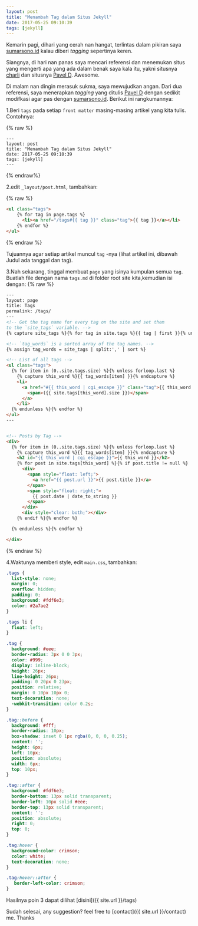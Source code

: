 ```yaml
---
layout: post
title: "Menambah Tag dalam Situs Jekyll"
date: 2017-05-25 09:10:39
tags: [jekyll]
---
```


Kemarin pagi, dihari yang cerah nan hangat, terlintas dalam pikiran saya [sumarsono.id](https://www.sumarsono.id) kalau diberi _tagging_ sepertinya keren.

Siangnya, di hari nan panas saya mencari referensi dan menemukan situs yang mengerti apa yang ada dalam benak saya kala itu, yakni situsnya [charli](http://charliepark.org/tags-in-jekyll/) dan situsnya [Pavel D](http://pavdmyt.com/how-to-implement-tags-at-jekyll-website/). Awesome.

Di malam nan dingin merasuk sukma, saya mewujudkan angan. Dari dua referensi, saya menerapkan _tagging_ yang ditulis [Pavel D](http://pavdmyt.com/how-to-implement-tags-at-jekyll-website/) dengan sedikit modifkasi agar pas dengan [sumarsono.id](https://www.sumarsono.id). Berikut ini rangkumannya:

1.Beri `tags` pada setiap `front matter` masing-masing artikel yang kita tulis. Contohnya:

{% raw %}
```
---
layout: post
title: "Menambah Tag dalam Situs Jekyll"
date: 2017-05-25 09:10:39
tags: [jekyll]
---
```
{% endraw%}

2.edit `_layout/post.html`, tambahkan:

{% raw %}
```html
<ul class="tags">
    {% for tag in page.tags %}
      <li><a href="/tags#{{ tag }}" class="tag">{{ tag }}</a></li>
    {% endfor %}
</ul>
```
{% endraw %}

Tujuannya agar setiap artikel muncul `tag` -nya (lihat artikel ini, dibawah Judul ada tanggal dan tag).

3.Nah sekarang, tinggal membuat `page` yang isinya kumpulan semua `tag`. Buatlah file dengan nama `tags.md` di folder root site kita,kemudian isi dengan:
{% raw %}
```html
---
layout: page
title: Tags
permalink: /tags/
---
<!-- Get the tag name for every tag on the site and set them
to the `site_tags` variable. -->
{% capture site_tags %}{% for tag in site.tags %}{{ tag | first }}{% unless forloop.last %},{% endunless %}{% endfor %}{% endcapture %}

<!-- `tag_words` is a sorted array of the tag names. -->
{% assign tag_words = site_tags | split:',' | sort %}

<!-- List of all tags -->
<ul class="tags">
  {% for item in (0..site.tags.size) %}{% unless forloop.last %}
    {% capture this_word %}{{ tag_words[item] }}{% endcapture %}
    <li>
      <a href="#{{ this_word | cgi_escape }}" class="tag">{{ this_word }}
        <span>({{ site.tags[this_word].size }})</span>
      </a>
    </li>
  {% endunless %}{% endfor %}
</ul>
---


<!-- Posts by Tag -->
<div>
  {% for item in (0..site.tags.size) %}{% unless forloop.last %}
    {% capture this_word %}{{ tag_words[item] }}{% endcapture %}
    <h2 id="{{ this_word | cgi_escape }}">{{ this_word }}</h2>
    {% for post in site.tags[this_word] %}{% if post.title != null %}
      <div>
        <span style="float: left;">
          <a href="{{ post.url }}">{{ post.title }}</a>
        </span>
        <span style="float: right;">
          {{ post.date | date_to_string }}
        </span>
      </div>
      <div style="clear: both;"></div>
    {% endif %}{% endfor %}

  {% endunless %}{% endfor %}

</div>
```
{% endraw %}

4.Waktunya memberi style, edit `main.css`, tambahkan:
```css
.tags {
  list-style: none;
  margin: 0;
  overflow: hidden;
  padding: 0;
  background: #fdf6e3;
  color: #2a7ae2
}

.tags li {
  float: left;
}

.tag {
  background: #eee;
  border-radius: 3px 0 0 3px;
  color: #999;
  display: inline-block;
  height: 26px;
  line-height: 26px;
  padding: 0 20px 0 23px;
  position: relative;
  margin: 0 10px 10px 0;
  text-decoration: none;
  -webkit-transition: color 0.2s;
}

.tag::before {
  background: #fff;
  border-radius: 10px;
  box-shadow: inset 0 1px rgba(0, 0, 0, 0.25);
  content: '';
  height: 6px;
  left: 10px;
  position: absolute;
  width: 6px;
  top: 10px;
}

.tag::after {
  background: #fdf6e3;
  border-bottom: 13px solid transparent;
  border-left: 10px solid #eee;
  border-top: 13px solid transparent;
  content: '';
  position: absolute;
  right: 0;
  top: 0;
}

.tag:hover {
  background-color: crimson;
  color: white;
  text-decoration: none;
}

.tag:hover::after {
   border-left-color: crimson;
}
```

Hasilnya poin 3 dapat dilihat [disini]({{ site.url }}/tags)

Sudah selesai, any suggestion? feel free to [contact]({{ site.url }}/contact) me.
Thanks

